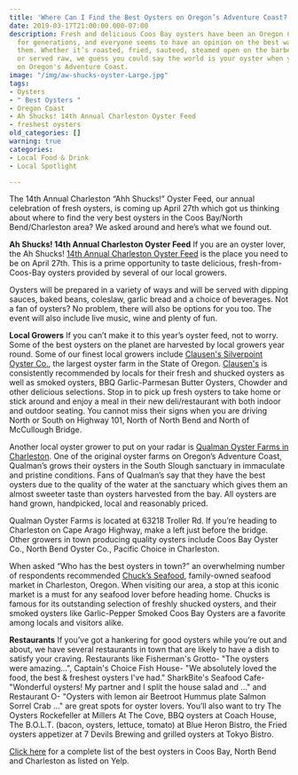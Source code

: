 ```yaml
---
title: 'Where Can I Find the Best Oysters on Oregon’s Adventure Coast? '
date: 2019-03-17T21:00:00.000-07:00
description: Fresh and delicious Coos Bay oysters have been an Oregon Coast delicacy
  for generations, and everyone seems to have an opinion on the best way to enjoy
  them. Whether it’s roasted, fried, sauteed, steamed open on the barbecue, broiled
  or served raw, we guess you could say the world is your oyster when you are here
  on Oregon's Adventure Coast.
image: "/img/aw-shucks-oyster-Large.jpg"
tags:
- Oysters
- " Best Oysters "
- Oregon Coast
- Ah Shucks! 14th Annual Charleston Oyster Feed
- freshest oysters
old_categories: []
warning: true
categories:
- Local Food & Drink
- Local Spotlight

---
```

The 14th Annual Charleston “Ahh Shucks!” Oyster Feed, our annual celebration of fresh oysters, is coming up April 27th which got us thinking about where to find the very best oysters in the Coos Bay/North Bend/Charleston area? We asked around and here’s what we found out.

**Ah Shucks! 14th Annual Charleston Oyster Feed**
If you are an oyster lover, the Ah Shucks! [14th Annual Charleston Oyster Feed](https://oregonsadventurecoast.com/event/ah-shucks-14th-annual-charleston-oyster-feed/) is the place you need to be on April 27th.  This is a prime opportunity to taste delicious, fresh-from-Coos-Bay oysters provided by several of our local growers.

Oysters will be prepared in a variety of ways and will be served with dipping sauces, baked beans, coleslaw, garlic bread and a choice of beverages. Not a fan of oysters? No problem, there will also be options for you too. The event will also include live music, wine and plenty of fun.

**Local Growers**
If you can’t make it to this year’s oyster feed, not to worry. Some of the best oysters on the planet are harvested by local growers year round. Some of our finest local growers include  [Clausen's Silverpoint Oyster Co.](http://www.clausenoysters.com/), the largest oyster farm in the State of Oregon. [Clausen's](https://www.facebook.com/ClausenOysters/ ) is consistently recommended by locals for their fresh and shucked oysters as well as smoked oysters, BBQ Garlic-Parmesan Butter Oysters, Chowder and other delicious selections. Stop in to pick up fresh oysters to take home or stick around and enjoy a meal in their new deli/restaurant with both indoor and outdoor seating. You cannot miss their signs when you are driving North or South on Highway 101, North of North Bend and North of McCullough Bridge.

Another local oyster grower to put on your radar is [Qualman Oyster Farms in Charleston](https://www.yelp.com/biz/qualman-oyster-farms-coos-ba). One of the original oyster farms on Oregon’s Adventure Coast, Qualman’s grows their oysters in the South Slough sanctuary in immaculate and pristine conditions. Fans of Qualman’s say that they have the best oysters due to the quality of the water at the sanctuary which gives them an almost sweeter taste than oysters harvested from the bay. All oysters are hand grown, handpicked, local and reasonably priced.

Qualman Oyster Farms is located at 63218 Troller Rd. If you’re heading to Charleston on Cape Arago Highway, make a left just before the bridge. Other growers in town producing quality oysters include Coos Bay Oyster Co., North Bend Oyster Co., Pacific Choice in Charleston.

When asked “Who has the best oysters in town?” an overwhelming number of respondents recommended [Chuck’s Seafood](https://www.chucksseafood.com/ ), family-owned seafood market in Charleston, Oregon.  When visiting our area, a stop at this iconic market is a must for any seafood lover before heading home. Chucks is famous for its outstanding selection of freshly shucked oysters, and their smoked oysters like Garlic-Pepper Smoked Coos Bay Oysters are a favorite among locals and visitors alike.

**Restaurants**
If you’ve got a hankering for good oysters while you’re out and about, we have several restaurants in town that are likely to have a dish to satisfy your craving. Restaurants like Fisherman's Grotto- "The oysters were amazing...", Captain's Choice Fish House- "We absolutely loved the food, the best & freshest oysters I've had." SharkBite's Seafood Cafe- "Wonderful oysters! My partner and I split the house salad and ..." and Restaurant O- "Oysters with lemon air Beetroot Hummus plate Salmon Sorrel Crab ..." are great spots for oyster lovers. You’ll also want to try  The Oysters Rockefeller at Millers At The Cove, BBQ oysters at Coach House, The B.O.L.T. (bacon, oysters, lettuce, tomato) at Blue Heron Bistro, the Fried oysters appetizer at 7 Devils Brewing and grilled oysters at Tokyo Bistro.

[Click here](https://www.yelp.com/search?find_desc=oysters&find_loc=Coos+Bay%2C+OR) for a complete list of the best oysters in Coos Bay, North Bend and Charleston as listed on Yelp.